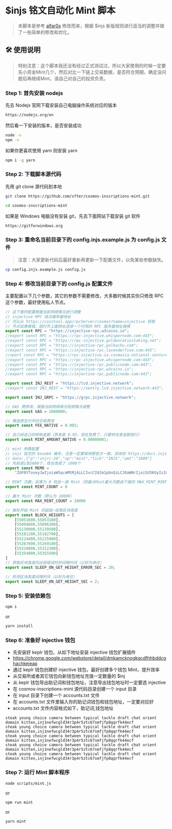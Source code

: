 # $injs 铭文自动化 Mint 脚本

> 本脚本是参考 [alfar0x](https://github.com/alfar0x/cosmos-inscriptions) 修改而来，根据 $injs 新版规则进行适当的调整并做了一些简单的修改和优化。


## 🛠 使用说明

> 特别注意：这个脚本我还没有经过正式测试过，所以大家使用的时候一定要先小资金Mint几个，然后对比一下链上交易数据，是否符合预期，确定没问题后再继续Mint，请自己对自己的投资负责。

### Step 1: 首先安装 nodejs

先去 Nodejs 官网下载安装自己电脑操作系统对应的版本

```bash
https://nodejs.org/en
```

然后看一下安装的版本，是否安装成功

```bash
node -v
npm -v
```

如果你更喜欢使用 yarn 则安装 yarn
```bash
npm i -g yarn
```

### Step 2: 下载脚本源代码
先用 git clone 源代码到本地
```bash
git clone https://github.com/sfter/cosmos-inscriptions-mint.git

cd cosmos-inscriptions-mint
```
如果是 Windows 电脑没有安装 git，先去下面网站下载安装 git 软件
```bash
https://gitforwindows.org
```

### Step 3: 重命名当前目录下的 config.injs.example.js 为 config.js 文件
> 注意：大家更新代码后最好重新再更新一下配置文件，以免某些参数缺失。
```bash
cp config.injs.example.js config.js
```

### Step 4: 修改当前目录下的 config.js 配置文件
主要配置以下几个参数，其它的参数不需要修改，大多数时候其实你只修改 RPC 这个参数，最好使用私人节点。
```javascript
// 这下面的配置根据当前网络情况进行调整
// injective RPC 结点服务器地址
// 可以从 https://cointool.app/rpcServer/cosmos?name=injective 获取
// 节点如果报错，就打开上面网址选择一个可用的 RPC 服务器地址替换
export const RPC = "https://injective-rpc.w3coins.io";
//export const RPC = "https://rpc-injective.whispernode.com:443";
//export const RPC = "https://rpc-injective.goldenratiostaking.net";
//export const RPC = "https://injective-rpc.polkachu.com";
//export const RPC = "https://injective-rpc.lavenderfive.com:443";
//xport const RPC = "https://rpc-injective-ia.cosmosia.notional.ventures/";
//export const RPC = "https://rpc-injective.whispernode.com:443";
//export const RPC = "https://injective-rpc.publicnode.com:443";
//export const RPC = "https://injective-rpc.w3coins.io";
//export const RPC = "https://injective-rpc.publicnode.com:443";

export const INJ_REST = "https://lcd.injective.network";
//export const INJ_REST = "https://sentry.lcd.injective.network:443";

export const INJ_GRPC = "https://grpc.injective.network";

// GAS 费修改，根据当前网络情况视频情况调整
export const GAS = 1000000;

// 铸造原生代币的交易费用
export const FEE_NATIVE = 0.003;

// 自己给自己的转帐金额（原来是 0.03，现在免费了，只要转任意金额就行）
export const MINT_AMOUNT_NATIVE = 0.00000001;

// mint 参数配置
// injs 铭文的 base64 编号，注意一定要保持跟官方一致，具体到 https://docs.injs.ink/mint-injs 查看。
// data:,{"p":"injrc-20","op":"mint","tick":"INJS","amt":"1000"}
// 先前是1张2000个，现在改成了 1000个
export const MEMO =
    "ZGF0YToseyJwIjoiaW5qcmMtMjAiLCJvcCI6Im1pbnQiLCJ0aWNrIjoiSU5KUyIsImFtdCI6IjEwMDAifQ==";

// MINT 次数，如果为 0 则会一直 Mint（但最大Mint最大次数由下面的 MAX_MINT_MINT 设置
export const MINT_COUNT = 0

// 最大 Mint 次数（默认为 10000）
export const MAX_MINT_COUNT = 10000

// 每轮开始 Mint 的起始-结束区块高度
export const BLOCK_HEIGHTS = [
    [55051600,55053100],
    [55094800,55096300],
    [55138000,55139500],
    [55181200,55182700],
    [55224400,55225900],
    [55267600,55269100],
    [55310800,55312300],
    [55354000,55355500]
]
// 获取区块高度间出现错误时的间隔时间（以秒为单位）
export const SLEEP_ON_GET_HEIGHT_ERROR_SEC = 20;

// 检测区块高度间隔时间（以秒为单位）
export const SLEEP_ON_GET_HEIGHT_SEC = 2;
```

### Step 5: 安装依赖包
```bash
npm i
```
or
```bash
yarn install
```

### Step 6: 准备好 injective 钱包
- 先安装好 keplr 钱包，从如下地址安装 injective 钱包扩展插件
- https://chrome.google.com/webstore/detail/dmkamcknogkgcdfhhbddcghachkejeap
- 通过 keplr 钱包创建好 injective 钱包，最好创建多个钱包 Mint，提升效率
- 从交易所或者其它钱包向新钱包地址充值一定数量的 $inj
- 从 keplr 钱包导出助记词和钱包地址，注意导出钱包地址时一定要选 injective
- 在 cosmos-inscriptions-mint 源代码目录创建一个 input 目录
- 在 input 目录下创建一个 accounts.txt 文件
- 在 accounts.txt 文件里输入你的助记词钱包和钱包地址，一定要对应好
- accounts.txt 文件内容格式如下，助记词,钱包地址
```
steak young choice camera between typical tackle draft chat orient domain kitten,inj1nefwcgld34r3p4r5ztc67smfjfp8qqrfk44ecf
steak young choice camera between typical tackle draft chat orient domain kitten,inj1nefwcgld34r3p4r5ztc67smfjfp8qqrfk44ecf
steak young choice camera between typical tackle draft chat orient domain kitten,inj1nefwcgld34r3p4r5ztc67smfjfp8qqrfk44ecf
steak young choice camera between typical tackle draft chat orient domain kitten,inj1nefwcgld34r3p4r5ztc67smfjfp8qqrfk44ecf
steak young choice camera between typical tackle draft chat orient domain kitten,inj1nefwcgld34r3p4r5ztc67smfjfp8qqrfk44ecf
```

### Step 7: 运行 Mint 脚本程序
```shell
node scripts/mint.js
```
or
```shell
npm run mint
```
or
```shell
yarn mint
```
